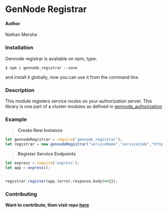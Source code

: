 # GenNode Registrar

#### Author
Nathan Mersha

### Installation

Gennode registrar is available on npm, type:

`$ npm i gennode_registrar --save`

and install it globally, now you can use it from the command line.

### Description
This module registers service routes on your authorization server. This library is one part of a cluster modules as defined in [gennode_authorization](https://www.npmjs.com/package/gennode_authorization)

### Example

> **Create New Instance**
>
```javascript
let gennodeRegistrar = require('gennode_registrar');
let registrar = new gennodeRegistrar("serviceName","serviceCode","http://localhost:3400/auth/service");

```
>
> **Register Service Endpoints**
>
```javascript
let express = require('express');
let app = express();


registrar.register(app,(error,response,body)=>{});

```

### Contributing
**Want to contribute, then visit repo [here](https://github.com/nathan-mersha/gennode_registrar.git)**
